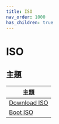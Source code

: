 ```yaml
---
title: ISO
nav_order: 1000
has_children: true
---
```



# ISO


## 主題

| 主題 |
| --- |
| [Download ISO](https://samwhelp.github.io/note-about-linuxmint/read/core/iso/download-iso.html)
| [Boot ISO](https://samwhelp.github.io/note-about-linuxmint/read/core/iso/boot-iso.html) |



